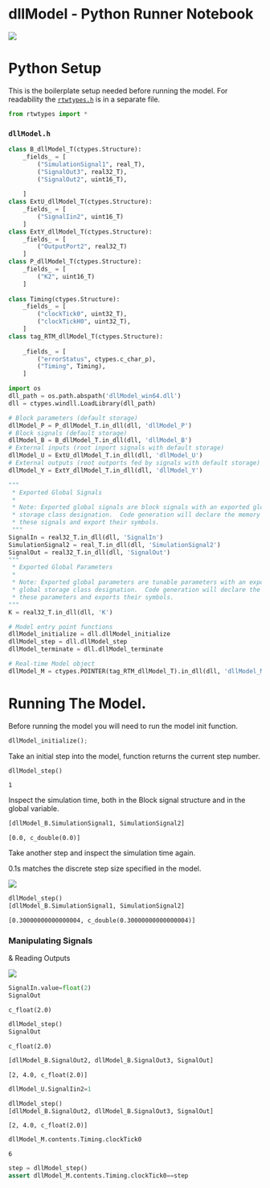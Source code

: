 # dllModel - Python Runner Notebook

![](dllModel.png)

# Python Setup

This is the boilerplate setup needed before running the model. For readability the [`rtwtypes.h`](https://github.com/dapperfu/python_SimulinkDLL/blob/master/Example1/rtwtypes.py) is in a separate file.


```python
from rtwtypes import *
```

### ```dllModel.h```


```python
class B_dllModel_T(ctypes.Structure):
    _fields_ = [
        ("SimulationSignal1", real_T),
        ("SignalOut3", real32_T),
        ("SignalOut2", uint16_T),
        
    ]
class ExtU_dllModel_T(ctypes.Structure):
    _fields_ = [
        ("SignalIin2", uint16_T)
    ]
class ExtY_dllModel_T(ctypes.Structure):
    _fields_ = [
        ("OutputPort2", real32_T)
    ]
class P_dllModel_T(ctypes.Structure):
    _fields_ = [
        ("K2", uint16_T)
    ]
    
class Timing(ctypes.Structure):
    _fields_ = [
        ("clockTick0", uint32_T),
        ("clockTickH0", uint32_T),
    ]
class tag_RTM_dllModel_T(ctypes.Structure):
    
    _fields_ = [
        ("errorStatus", ctypes.c_char_p),
        ("Timing", Timing),
    ]
```


```python
import os
dll_path = os.path.abspath('dllModel_win64.dll')
dll = ctypes.windll.LoadLibrary(dll_path)
```


```python
# Block parameters (default storage)
dllModel_P = P_dllModel_T.in_dll(dll, 'dllModel_P')
# Block signals (default storage)
dllModel_B = B_dllModel_T.in_dll(dll, 'dllModel_B')
# External inputs (root inport signals with default storage)
dllModel_U = ExtU_dllModel_T.in_dll(dll, 'dllModel_U')
# External outputs (root outports fed by signals with default storage)
dllModel_Y = ExtY_dllModel_T.in_dll(dll, 'dllModel_Y')
```


```python
"""
 * Exported Global Signals
 *
 * Note: Exported global signals are block signals with an exported global
 * storage class designation.  Code generation will declare the memory for
 * these signals and export their symbols.
 """
SignalIn = real32_T.in_dll(dll, 'SignalIn')
SimulationSignal2 = real_T.in_dll(dll, 'SimulationSignal2')
SignalOut = real32_T.in_dll(dll, 'SignalOut')
"""
 * Exported Global Parameters
 *
 * Note: Exported global parameters are tunable parameters with an exported
 * global storage class designation.  Code generation will declare the memory for
 * these parameters and exports their symbols.
"""
K = real32_T.in_dll(dll, 'K')

# Model entry point functions
dllModel_initialize = dll.dllModel_initialize
dllModel_step = dll.dllModel_step
dllModel_terminate = dll.dllModel_terminate

# Real-time Model object
dllModel_M = ctypes.POINTER(tag_RTM_dllModel_T).in_dll(dll, 'dllModel_M')
```

# Running The Model.

Before running the model you will need to run the model init function.


```python
dllModel_initialize();
```

Take an initial step into the model, function returns the current step number.


```python
dllModel_step()
```




    1



Inspect the simulation time, both in the Block signal structure and in the global variable.


```python
[dllModel_B.SimulationSignal1, SimulationSignal2]
```




    [0.0, c_double(0.0)]



Take another step and inspect the simulation time again.

0.1s matches the discrete step size specified in the model.

![](dllModel_solver.png)



```python
dllModel_step()
[dllModel_B.SimulationSignal1, SimulationSignal2]
```




    [0.30000000000000004, c_double(0.30000000000000004)]



### Manipulating Signals

& Reading Outputs

![](dllModel.png)


```python
SignalIn.value=float(2)
SignalOut
```




    c_float(2.0)




```python
dllModel_step()
SignalOut
```




    c_float(2.0)




```python
[dllModel_B.SignalOut2, dllModel_B.SignalOut3, SignalOut]
```




    [2, 4.0, c_float(2.0)]




```python
dllModel_U.SignalIin2=1
```


```python
dllModel_step()
[dllModel_B.SignalOut2, dllModel_B.SignalOut3, SignalOut]
```




    [2, 4.0, c_float(2.0)]




```python
dllModel_M.contents.Timing.clockTick0
```




    6




```python
step = dllModel_step()
assert dllModel_M.contents.Timing.clockTick0==step
```
